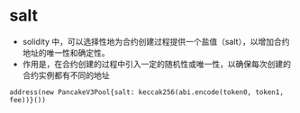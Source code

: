 # salt

- solidity 中，可以选择性地为合约创建过程提供一个盐值（salt），以增加合约地址的唯一性和确定性。
- 作用是，在合约创建的过程中引入一定的随机性或唯一性，以确保每次创建的合约实例都有不同的地址

```sol
address(new PancakeV3Pool{salt: keccak256(abi.encode(token0, token1, fee))}())
```
